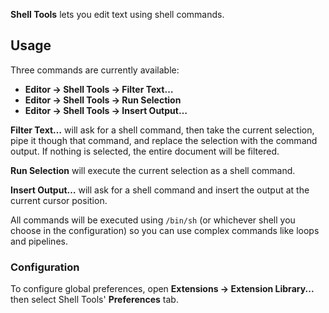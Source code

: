 **Shell Tools** lets you edit text using shell commands.

## Usage

Three commands are currently available:
- **Editor → Shell Tools → Filter Text…**
- **Editor → Shell Tools → Run Selection**
- **Editor → Shell Tools → Insert Output…**

**Filter Text…** will ask for a shell command, then take the current selection, pipe it though that command, and replace the selection with the command output. If nothing is selected, the entire document will be filtered.

**Run Selection** will execute the current selection as a shell command.

**Insert Output…** will ask for a shell command and insert the output at the current cursor position.

All commands will be executed using `/bin/sh` (or whichever shell you choose in the configuration) so you can use complex commands like loops and pipelines.

### Configuration

To configure global preferences, open **Extensions → Extension Library...** then select Shell Tools' **Preferences** tab.
